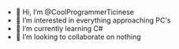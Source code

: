 - 👋 Hi, I’m @CoolProgrammerTicinese
- 👀 I’m interested in everything approaching PC's
- 🌱 I’m currently learning C#
- 💞️ I’m looking to collaborate on nothing

<!---
CoolProgrammerTicinese/CoolProgrammerTicinese is a ✨ special ✨ repository because its `README.md` (this file) appears on your GitHub profile.
You can click the Preview link to take a look at your changes.
--->
